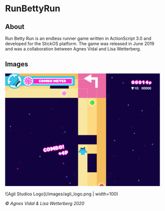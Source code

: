 # RunBettyRun
## About
Run Betty Run is an endless runner game written in ActionScript 3.0 and developed for the StickOS platform. 
The game was released in June 2019 and was a collaboration between Agnes Vidal and Lisa Wetterberg.

## Images

![Run Betty Run Gameplay](/images/betty_gameplay.png)

![Agli Studios Logo](/images/agli_logo.png | width=100)


*© Agnes Vidal & Lisa Wetterberg 2020*
